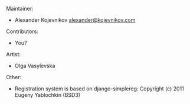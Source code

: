Maintainer:

* Alexander Kojevnikov <alexander@kojevnikov.com>

Contributors:

* You?

Artist:

* Olga Vasylevska

Other:

* Registration system is based on django-simplereg: Copyright (c) 2011 Eugeny Yablochkin (BSD3)
